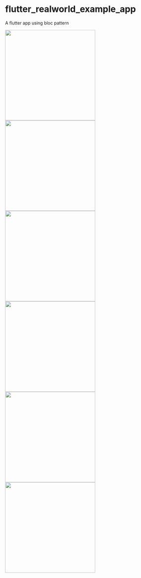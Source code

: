 # flutter_realworld_example_app
A flutter app using bloc pattern

<img src="https://user-images.githubusercontent.com/15893416/55688438-e83ace80-594e-11e9-854b-6bbad1652d3c.png" width="291" /> <img src="https://user-images.githubusercontent.com/15893416/55688447-01437f80-594f-11e9-850b-5a6b6f389f2f.png" width="291" /> <img src="https://user-images.githubusercontent.com/15893416/55688454-11f3f580-594f-11e9-90cb-2bd035bd3129.png" width="291" /> <img src="https://user-images.githubusercontent.com/15893416/55688456-1cae8a80-594f-11e9-9893-cc55c0f3e3cb.png" width="291" /> <img src="https://user-images.githubusercontent.com/15893416/55688463-2b953d00-594f-11e9-8552-8d989a3eba79.png" width="291" /> <img src="https://user-images.githubusercontent.com/15893416/55688469-351ea500-594f-11e9-80e5-697d358b349f.png" width="291" />
